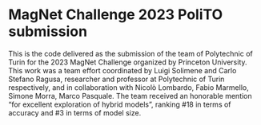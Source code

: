 # MagNet Challenge 2023 PoliTO submission

This is the code delivered as the submission of the team of Polytechnic of Turin for the 2023 MagNet Challenge organized by Princeton University. This work was a team effort coordinated by Luigi Solimene and Carlo Stefano Ragusa, researcher and professor at Polytechnic of Turin respectively, and in collaboration with Nicolò Lombardo, Fabio Marmello, Simone Morra, Marco Pasquale. The team received an honorable mention “for excellent exploration of hybrid models”, ranking #18 in terms of accuracy and #3 in terms of model size.

